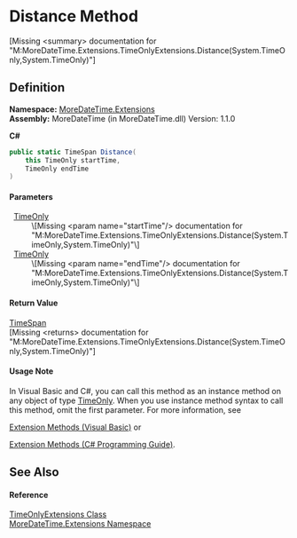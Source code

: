 # Distance Method


\[Missing &lt;summary&gt; documentation for "M:MoreDateTime.Extensions.TimeOnlyExtensions.Distance(System.TimeOnly,System.TimeOnly)"\]



## Definition
**Namespace:** <a href="3139ad8c-443b-c9bf-71c7-2dc294c1d234">MoreDateTime.Extensions</a>  
**Assembly:** MoreDateTime (in MoreDateTime.dll) Version: 1.1.0

**C#**
``` C#
public static TimeSpan Distance(
	this TimeOnly startTime,
	TimeOnly endTime
)
```



#### Parameters
<dl><dt>  <a href="https://learn.microsoft.com/dotnet/api/system.timeonly" target="_blank" rel="noopener noreferrer">TimeOnly</a></dt><dd>\[Missing &lt;param name="startTime"/&gt; documentation for "M:MoreDateTime.Extensions.TimeOnlyExtensions.Distance(System.TimeOnly,System.TimeOnly)"\]</dd><dt>  <a href="https://learn.microsoft.com/dotnet/api/system.timeonly" target="_blank" rel="noopener noreferrer">TimeOnly</a></dt><dd>\[Missing &lt;param name="endTime"/&gt; documentation for "M:MoreDateTime.Extensions.TimeOnlyExtensions.Distance(System.TimeOnly,System.TimeOnly)"\]</dd></dl>

#### Return Value
<a href="https://learn.microsoft.com/dotnet/api/system.timespan" target="_blank" rel="noopener noreferrer">TimeSpan</a>  
\[Missing &lt;returns&gt; documentation for "M:MoreDateTime.Extensions.TimeOnlyExtensions.Distance(System.TimeOnly,System.TimeOnly)"\]

#### Usage Note
In Visual Basic and C#, you can call this method as an instance method on any object of type <a href="https://learn.microsoft.com/dotnet/api/system.timeonly" target="_blank" rel="noopener noreferrer">TimeOnly</a>. When you use instance method syntax to call this method, omit the first parameter. For more information, see <a href="https://docs.microsoft.com/dotnet/visual-basic/programming-guide/language-features/procedures/extension-methods" target="_blank" rel="noopener noreferrer">

Extension Methods (Visual Basic)</a> or <a href="https://docs.microsoft.com/dotnet/csharp/programming-guide/classes-and-structs/extension-methods" target="_blank" rel="noopener noreferrer">

Extension Methods (C# Programming Guide)</a>.

## See Also


#### Reference
<a href="5a9d0c73-a28f-a204-afc9-9f3828811bec">TimeOnlyExtensions Class</a>  
<a href="3139ad8c-443b-c9bf-71c7-2dc294c1d234">MoreDateTime.Extensions Namespace</a>  
